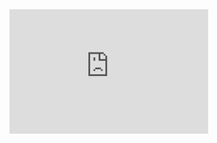 <iframe src='https://tradingeconomics.com/embed/?s=cacpiyoy&v=202411191345V20230410&h=220&w=350&ref=/canada/inflation-cpi&type=column&d1=2023-11-01&d2=2024-10-31' height='220' width='350'  frameborder='0' scrolling='no'></iframe>
